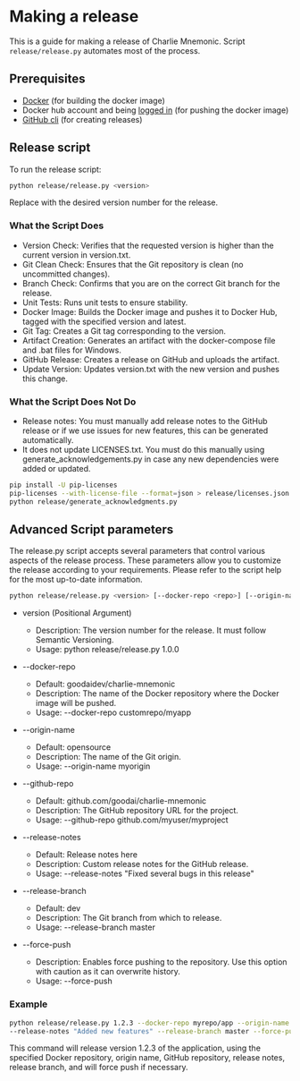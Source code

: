 # Making a release

This is a guide for making a release of Charlie Mnemonic.
Script `release/release.py` automates most of the process.

## Prerequisites

- [Docker](https://docs.docker.com/get-docker/) (for building the docker image)
- Docker hub account and being [logged in](https://docs.docker.com/engine/reference/commandline/login/) (for pushing the
  docker image)
- [GitHub cli](https://github.com/cli/cli) (for creating releases)

## Release script

To run the release script:

```bash
python release/release.py <version>
```

Replace <version> with the desired version number for the release.

### What the Script Does

- Version Check: Verifies that the requested version is higher than the current version in version.txt.
- Git Clean Check: Ensures that the Git repository is clean (no uncommitted changes).
- Branch Check: Confirms that you are on the correct Git branch for the release.
- Unit Tests: Runs unit tests to ensure stability.
- Docker Image: Builds the Docker image and pushes it to Docker Hub, tagged with the specified version and latest.
- Git Tag: Creates a Git tag corresponding to the version.
- Artifact Creation: Generates an artifact with the docker-compose file and .bat files for Windows.
- GitHub Release: Creates a release on GitHub and uploads the artifact.
- Update Version: Updates version.txt with the new version and pushes this change.

### What the Script Does Not Do

- Release notes: You must manually add release notes to the GitHub release or if we use issues for new features, this
  can be generated automatically.
- It does not update LICENSES.txt. You must do this manually using generate_acknowledgements.py in case any new
  dependencies were added or updated.

```bash
pip install -U pip-licenses
pip-licenses --with-license-file --format=json > release/licenses.json
python release/generate_acknowledgments.py
```

## Advanced Script parameters

The release.py script accepts several parameters that control various aspects of the release process. These parameters
allow you to customize the release according to your requirements.
Please refer to the script help for the most up-to-date information.

```bash
python release/release.py <version> [--docker-repo <repo>] [--origin-name <name>] [--github-repo <repo>] [--release-notes <notes>] [--release-branch <branch>] [--force-push]
```

- version (Positional Argument)
    - Description: The version number for the release. It must follow Semantic Versioning.
    - Usage: python release/release.py 1.0.0

- --docker-repo
    - Default: goodaidev/charlie-mnemonic
    - Description: The name of the Docker repository where the Docker image will be pushed.
    - Usage: --docker-repo customrepo/myapp

- --origin-name
    - Default: opensource
    - Description: The name of the Git origin.
    - Usage: --origin-name myorigin

- --github-repo
    - Default: github.com/goodai/charlie-mnemonic
    - Description: The GitHub repository URL for the project.
    - Usage: --github-repo github.com/myuser/myproject

- --release-notes
    - Default: Release notes here
    - Description: Custom release notes for the GitHub release.
    - Usage: --release-notes "Fixed several bugs in this release"

- --release-branch
    - Default: dev
    - Description: The Git branch from which to release.
    - Usage: --release-branch master

- --force-push
    - Description: Enables force pushing to the repository. Use this option with caution as it can overwrite history.
    - Usage: --force-push

### Example

```bash
python release/release.py 1.2.3 --docker-repo myrepo/app --origin-name myorigin --github-repo github.com/myuser/myapp
--release-notes "Added new features" --release-branch master --force-push
```

This command will release version 1.2.3 of the application, using the specified Docker repository, origin name, GitHub
repository, release notes, release branch, and will force push if necessary.
